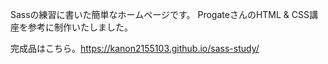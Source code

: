 Sassの練習に書いた簡単なホームページです。
ProgateさんのHTML & CSS講座を参考に制作いたしました。

完成品はこちら。https://kanon2155103.github.io/sass-study/
